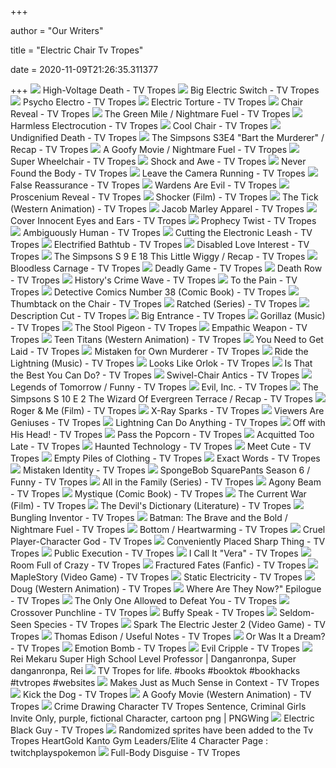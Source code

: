+++
        
author = "Our Writers"
        
title = "Electric Chair Tv Tropes"
        
date = 2020-11-09T21:26:35.311377
        
+++
[ ![](https://static.tvtropes.org/pmwiki/pub/images/frank_grimes_death.png)](https://static.tvtropes.org/pmwiki/pub/images/frank_grimes_death.png) High-Voltage Death - TV Tropes
[ ![](https://static.tvtropes.org/pmwiki/pub/images/GES_8804.png)](https://static.tvtropes.org/pmwiki/pub/images/GES_8804.png) Big Electric Switch - TV Tropes
[ ![](https://static.tvtropes.org/pmwiki/pub/images/rsz_1live_wire_001.png)](https://static.tvtropes.org/pmwiki/pub/images/rsz_1live_wire_001.png) Psycho Electro - TV Tropes
[ ![](https://static.tvtropes.org/pmwiki/pub/images/archer_electric_torture_2_3438.png)](https://static.tvtropes.org/pmwiki/pub/images/archer_electric_torture_2_3438.png) Electric Torture - TV Tropes
[ ![](https://static.tvtropes.org/pmwiki/pub/images/chair_swivel_3331.jpg)](https://static.tvtropes.org/pmwiki/pub/images/chair_swivel_3331.jpg) Chair Reveal - TV Tropes
[ ![](https://static.tvtropes.org/pmwiki/pub/images/eduard_delacroix_death.png)](https://static.tvtropes.org/pmwiki/pub/images/eduard_delacroix_death.png) The Green Mile / Nightmare Fuel - TV Tropes
[ ![](https://static.tvtropes.org/pmwiki/pub/images/harmless_950.jpg)](https://static.tvtropes.org/pmwiki/pub/images/harmless_950.jpg) Harmless Electrocution - TV Tropes
[ ![](https://static.tvtropes.org/pmwiki/pub/images/metron_chair_2.png)](https://static.tvtropes.org/pmwiki/pub/images/metron_chair_2.png) Cool Chair - TV Tropes
[ ![](https://static.tvtropes.org/pmwiki/pub/images/crop_disenchantment3.png)](https://static.tvtropes.org/pmwiki/pub/images/crop_disenchantment3.png) Undignified Death - TV Tropes
[ ![](https://static.tvtropes.org/pmwiki/pub/images/bart_the_murderer.gif)](https://static.tvtropes.org/pmwiki/pub/images/bart_the_murderer.gif) The Simpsons S3E4 "Bart the Murderer" / Recap - TV Tropes
[ ![](https://static.tvtropes.org/pmwiki/pub/images/600full_a_goofy_movie_screenshot.jpg)](https://static.tvtropes.org/pmwiki/pub/images/600full_a_goofy_movie_screenshot.jpg) A Goofy Movie / Nightmare Fuel - TV Tropes
[ ![](https://static.tvtropes.org/pmwiki/pub/images/superwheelchair_7163.jpg)](https://static.tvtropes.org/pmwiki/pub/images/superwheelchair_7163.jpg) Super Wheelchair - TV Tropes
[ ![](https://static.tvtropes.org/pmwiki/pub/images/gv1.png)](https://static.tvtropes.org/pmwiki/pub/images/gv1.png) Shock and Awe - TV Tropes
[ ![](https://static.tvtropes.org/pmwiki/pub/images/never_found_the_body_alt.png)](https://static.tvtropes.org/pmwiki/pub/images/never_found_the_body_alt.png) Never Found the Body - TV Tropes
[ ![](https://static.tvtropes.org/pmwiki/pub/images/ngeelevator.png)](https://static.tvtropes.org/pmwiki/pub/images/ngeelevator.png) Leave the Camera Running - TV Tropes
[ ![](https://static.tvtropes.org/pmwiki/pub/images/false_reassurance_oots_two_panel.png)](https://static.tvtropes.org/pmwiki/pub/images/false_reassurance_oots_two_panel.png) False Reassurance - TV Tropes
[ ![](https://static.tvtropes.org/pmwiki/pub/images/rsz_a986782d4a.png)](https://static.tvtropes.org/pmwiki/pub/images/rsz_a986782d4a.png) Wardens Are Evil - TV Tropes
[ ![](https://static.tvtropes.org/pmwiki/pub/images/monsters_inc_stage_reveal.png)](https://static.tvtropes.org/pmwiki/pub/images/monsters_inc_stage_reveal.png) Proscenium Reveal - TV Tropes
[ ![](https://static.tvtropes.org/pmwiki/pub/images/shockerz.jpg)](https://static.tvtropes.org/pmwiki/pub/images/shockerz.jpg) Shocker (Film) - TV Tropes
[ ![](https://static.tvtropes.org/pmwiki/pub/images/thetick.png)](https://static.tvtropes.org/pmwiki/pub/images/thetick.png) The Tick (Western Animation) - TV Tropes
[ ![](https://static.tvtropes.org/pmwiki/pub/images/banana_death.jpg)](https://static.tvtropes.org/pmwiki/pub/images/banana_death.jpg) Jacob Marley Apparel - TV Tropes
[ ![](https://static.tvtropes.org/pmwiki/pub/images/cover_innocent_eyes_and_ears.jpg)](https://static.tvtropes.org/pmwiki/pub/images/cover_innocent_eyes_and_ears.jpg) Cover Innocent Eyes and Ears - TV Tropes
[ ![](https://static.tvtropes.org/pmwiki/pub/images/20110918.png)](https://static.tvtropes.org/pmwiki/pub/images/20110918.png) Prophecy Twist - TV Tropes
[ ![](https://static.tvtropes.org/pmwiki/pub/images/zigzag_2.png)](https://static.tvtropes.org/pmwiki/pub/images/zigzag_2.png) Ambiguously Human - TV Tropes
[ ![](https://static.tvtropes.org/pmwiki/pub/images/PA-20050321h-leash.png)](https://static.tvtropes.org/pmwiki/pub/images/PA-20050321h-leash.png) Cutting the Electronic Leash - TV Tropes
[ ![](https://static.tvtropes.org/pmwiki/pub/images/hitman_toaster.jpg)](https://static.tvtropes.org/pmwiki/pub/images/hitman_toaster.jpg) Electrified Bathtub - TV Tropes
[ ![](https://static.tvtropes.org/pmwiki/pub/images/nightwing_and_oracle_6.png)](https://static.tvtropes.org/pmwiki/pub/images/nightwing_and_oracle_6.png) Disabled Love Interest - TV Tropes
[ ![](https://static.tvtropes.org/pmwiki/pub/images/this_little_wiggy_65.JPG)](https://static.tvtropes.org/pmwiki/pub/images/this_little_wiggy_65.JPG) The Simpsons S 9 E 18 This Little Wiggy / Recap - TV Tropes
[ ![](https://static.tvtropes.org/pmwiki/pub/images/scrapped_princess_pacifica_and_shannon1.png)](https://static.tvtropes.org/pmwiki/pub/images/scrapped_princess_pacifica_and_shannon1.png) Bloodless Carnage - TV Tropes
[ ![](https://static.tvtropes.org/pmwiki/pub/images/pop_team_epic_5.jpg)](https://static.tvtropes.org/pmwiki/pub/images/pop_team_epic_5.jpg) Deadly Game - TV Tropes
[ ![](https://static.tvtropes.org/pmwiki/pub/images/death_row_unit_holman_prison_in_atmore_alabama.jpg)](https://static.tvtropes.org/pmwiki/pub/images/death_row_unit_holman_prison_in_atmore_alabama.jpg) Death Row - TV Tropes
[ ![](https://static.tvtropes.org/pmwiki/pub/images/adventurecomics501.png)](https://static.tvtropes.org/pmwiki/pub/images/adventurecomics501.png) History's Crime Wave - TV Tropes
[ ![](https://static.tvtropes.org/pmwiki/pub/images/rsz_michonne_tortures_4.png)](https://static.tvtropes.org/pmwiki/pub/images/rsz_michonne_tortures_4.png) To the Pain - TV Tropes
[ ![](https://static.tvtropes.org/pmwiki/pub/images/a1e8cd9b61987ba63be0e50f65fa11d3_1.jpg)](https://static.tvtropes.org/pmwiki/pub/images/a1e8cd9b61987ba63be0e50f65fa11d3_1.jpg) Detective Comics Number 38 (Comic Book) - TV Tropes
[ ![](https://static.tvtropes.org/pmwiki/pub/images/thumbtack_on_chair_8253.png)](https://static.tvtropes.org/pmwiki/pub/images/thumbtack_on_chair_8253.png) Thumbtack on the Chair - TV Tropes
[ ![](https://static.tvtropes.org/pmwiki/pub/images/ratched_netflix_tv_series_preview_sarah_paulson_cynthia_nixon_sharon_stone_tom_lorenzo_site_2.jpg)](https://static.tvtropes.org/pmwiki/pub/images/ratched_netflix_tv_series_preview_sarah_paulson_cynthia_nixon_sharon_stone_tom_lorenzo_site_2.jpg) Ratched (Series) - TV Tropes
[ ![](https://static.tvtropes.org/pmwiki/pub/images/rsz_skinhorsedesccut_6339.png)](https://static.tvtropes.org/pmwiki/pub/images/rsz_skinhorsedesccut_6339.png) Description Cut - TV Tropes
[ ![](https://static.tvtropes.org/pmwiki/pub/images/big_entrance_1.png)](https://static.tvtropes.org/pmwiki/pub/images/big_entrance_1.png) Big Entrance - TV Tropes
[ ![](https://static.tvtropes.org/pmwiki/pub/images/song_machine.jpg)](https://static.tvtropes.org/pmwiki/pub/images/song_machine.jpg) Gorillaz (Music) - TV Tropes
[ ![](https://static.tvtropes.org/pmwiki/pub/images/stoolpigeon.jpg)](https://static.tvtropes.org/pmwiki/pub/images/stoolpigeon.jpg) The Stool Pigeon - TV Tropes
[ ![](https://static.tvtropes.org/pmwiki/pub/images/a6339feb_2647_43ad_a4fa_4c3bd9547945.jpeg)](https://static.tvtropes.org/pmwiki/pub/images/a6339feb_2647_43ad_a4fa_4c3bd9547945.jpeg) Empathic Weapon - TV Tropes
[ ![](https://static.tvtropes.org/pmwiki/pub/images/teentitanstv.png)](https://static.tvtropes.org/pmwiki/pub/images/teentitanstv.png) Teen Titans (Western Animation) - TV Tropes
[ ![](https://static.tvtropes.org/pmwiki/pub/images/needs_to_get_laid_2.png)](https://static.tvtropes.org/pmwiki/pub/images/needs_to_get_laid_2.png) You Need to Get Laid - TV Tropes
[ ![](https://static.tvtropes.org/pmwiki/pub/images/clark_kents_murderer.png)](https://static.tvtropes.org/pmwiki/pub/images/clark_kents_murderer.png) Mistaken for Own Murderer - TV Tropes
[ ![](https://static.tvtropes.org/pmwiki/pub/images/537135032_cover_ridethelightning_lg_answer_2_xlarge_8943.png)](https://static.tvtropes.org/pmwiki/pub/images/537135032_cover_ridethelightning_lg_answer_2_xlarge_8943.png) Ride the Lightning (Music) - TV Tropes
[ ![](https://static.tvtropes.org/pmwiki/pub/images/orlokians_5.png)](https://static.tvtropes.org/pmwiki/pub/images/orlokians_5.png) Looks Like Orlok - TV Tropes
[ ![](https://static.tvtropes.org/pmwiki/pub/images/best_you_can_do.jpg)](https://static.tvtropes.org/pmwiki/pub/images/best_you_can_do.jpg) Is That the Best You Can Do? - TV Tropes
[ ![](https://static.tvtropes.org/pmwiki/pub/images/rsz_mu_2423.jpg)](https://static.tvtropes.org/pmwiki/pub/images/rsz_mu_2423.jpg) Swivel-Chair Antics - TV Tropes
[ ![](https://static.tvtropes.org/pmwiki/pub/images/jenga.jpg)](https://static.tvtropes.org/pmwiki/pub/images/jenga.jpg) Legends of Tomorrow / Funny - TV Tropes
[ ![](https://static.tvtropes.org/pmwiki/pub/images/rsz_dei_blimp_3315.png)](https://static.tvtropes.org/pmwiki/pub/images/rsz_dei_blimp_3315.png) Evil, Inc. - TV Tropes
[ ![](https://static.tvtropes.org/pmwiki/pub/images/homer_edision.gif)](https://static.tvtropes.org/pmwiki/pub/images/homer_edision.gif) The Simpsons S 10 E 2 The Wizard Of Evergreen Terrace / Recap - TV Tropes
[ ![](https://static.tvtropes.org/pmwiki/pub/images/54d45b503e98a___screenshot2014_12_16at32139pm.png)](https://static.tvtropes.org/pmwiki/pub/images/54d45b503e98a___screenshot2014_12_16at32139pm.png) Roger & Me (Film) - TV Tropes
[ ![](https://static.tvtropes.org/pmwiki/pub/images/x-ray-sparks_street-fighter-2_03_2061.png)](https://static.tvtropes.org/pmwiki/pub/images/x-ray-sparks_street-fighter-2_03_2061.png) X-Ray Sparks - TV Tropes
[ ![](https://static.tvtropes.org/pmwiki/pub/images/telltale_9577.jpg)](https://static.tvtropes.org/pmwiki/pub/images/telltale_9577.jpg) Viewers Are Geniuses - TV Tropes
[ ![](https://static.tvtropes.org/pmwiki/pub/images/rsz_1lightning_can_do_anything_2384.jpg)](https://static.tvtropes.org/pmwiki/pub/images/rsz_1lightning_can_do_anything_2384.jpg) Lightning Can Do Anything - TV Tropes
[ ![](https://static.tvtropes.org/pmwiki/pub/images/2012_10_24_level6_41_b5c8d0e8.png)](https://static.tvtropes.org/pmwiki/pub/images/2012_10_24_level6_41_b5c8d0e8.png) Off with His Head! - TV Tropes
[ ![](https://static.tvtropes.org/pmwiki/pub/images/sluggy.png)](https://static.tvtropes.org/pmwiki/pub/images/sluggy.png) Pass the Popcorn - TV Tropes
[ ![](https://static.tvtropes.org/pmwiki/pub/images/george_johnson_small.jpg)](https://static.tvtropes.org/pmwiki/pub/images/george_johnson_small.jpg) Acquitted Too Late - TV Tropes
[ ![](https://static.tvtropes.org/pmwiki/pub/images/poltergeist_hand.png)](https://static.tvtropes.org/pmwiki/pub/images/poltergeist_hand.png) Haunted Technology - TV Tropes
[ ![](https://static.tvtropes.org/pmwiki/pub/images/crashintohello.png)](https://static.tvtropes.org/pmwiki/pub/images/crashintohello.png) Meet Cute - TV Tropes
[ ![](https://static.tvtropes.org/pmwiki/pub/images/dbz_empty_clothes.png)](https://static.tvtropes.org/pmwiki/pub/images/dbz_empty_clothes.png) Empty Piles of Clothing - TV Tropes
[ ![](https://static.tvtropes.org/pmwiki/pub/images/garfield_exactwords_1980_08_14c.jpg)](https://static.tvtropes.org/pmwiki/pub/images/garfield_exactwords_1980_08_14c.jpg) Exact Words - TV Tropes
[ ![](https://static.tvtropes.org/pmwiki/pub/images/rsz_bearrun.png)](https://static.tvtropes.org/pmwiki/pub/images/rsz_bearrun.png) Mistaken Identity - TV Tropes
[ ![](https://static.tvtropes.org/pmwiki/pub/images/119a_gullible_pants_564.jpg)](https://static.tvtropes.org/pmwiki/pub/images/119a_gullible_pants_564.jpg) SpongeBob SquarePants Season 6 / Funny - TV Tropes
[ ![](https://mediaproxy.tvtropes.org/width/350/https://static.tvtropes.org/pmwiki/pub/images/all_in_the_family.jpg)](https://mediaproxy.tvtropes.org/width/350/https://static.tvtropes.org/pmwiki/pub/images/all_in_the_family.jpg) All in the Family (Series) - TV Tropes
[ ![](https://mediaproxy.tvtropes.org/width/350/https://static.tvtropes.org/pmwiki/pub/images/Emperor_Bzzt_5666.jpg)](https://mediaproxy.tvtropes.org/width/350/https://static.tvtropes.org/pmwiki/pub/images/Emperor_Bzzt_5666.jpg) Agony Beam - TV Tropes
[ ![](https://static.tvtropes.org/pmwiki/pub/images/x_men_black___mystique_vol_1_1_textless_1.jpg)](https://static.tvtropes.org/pmwiki/pub/images/x_men_black___mystique_vol_1_1_textless_1.jpg) Mystique (Comic Book) - TV Tropes
[ ![](https://static.tvtropes.org/pmwiki/pub/images/thecurrentwar.jpg)](https://static.tvtropes.org/pmwiki/pub/images/thecurrentwar.jpg) The Current War (Film) - TV Tropes
[ ![](https://static.tvtropes.org/pmwiki/pub/images/the_devils_dictionary.jpg)](https://static.tvtropes.org/pmwiki/pub/images/the_devils_dictionary.jpg) The Devil's Dictionary (Literature) - TV Tropes
[ ![](https://static.tvtropes.org/pmwiki/pub/images/professor_agasa.jpg)](https://static.tvtropes.org/pmwiki/pub/images/professor_agasa.jpg) Bungling Inventor - TV Tropes
[ ![](https://static.tvtropes.org/pmwiki/pub/images/death_of_batman1.JPG)](https://static.tvtropes.org/pmwiki/pub/images/death_of_batman1.JPG) Batman: The Brave and the Bold / Nightmare Fuel - TV Tropes
[ ![](https://static.tvtropes.org/pmwiki/pub/images/unofficial_blue_plaque_to_rik_mayall_taken_in_hammersmith_london_june_2014.jpg)](https://static.tvtropes.org/pmwiki/pub/images/unofficial_blue_plaque_to_rik_mayall_taken_in_hammersmith_london_june_2014.jpg) Bottom / Heartwarming - TV Tropes
[ ![](https://static.tvtropes.org/pmwiki/pub/images/Leo_is_a_monster_6108.jpg)](https://static.tvtropes.org/pmwiki/pub/images/Leo_is_a_monster_6108.jpg) Cruel Player-Character God - TV Tropes
[ ![](https://static.tvtropes.org/pmwiki/pub/images/yet_another_suggestion_3.jpg)](https://static.tvtropes.org/pmwiki/pub/images/yet_another_suggestion_3.jpg) Conveniently Placed Sharp Thing - TV Tropes
[ ![](https://static.tvtropes.org/pmwiki/pub/images/hanging_4242.jpg)](https://static.tvtropes.org/pmwiki/pub/images/hanging_4242.jpg) Public Execution - TV Tropes
[ ![](https://static.tvtropes.org/pmwiki/pub/images/bessie_4.jpg)](https://static.tvtropes.org/pmwiki/pub/images/bessie_4.jpg) I Call It "Vera" - TV Tropes
[ ![](https://static.tvtropes.org/pmwiki/pub/images/MGDMT_RfoC_8268.jpg)](https://static.tvtropes.org/pmwiki/pub/images/MGDMT_RfoC_8268.jpg) Room Full of Crazy - TV Tropes
[ ![](https://static.tvtropes.org/pmwiki/pub/images/fr_cover_art_tv_tropes_2.png)](https://static.tvtropes.org/pmwiki/pub/images/fr_cover_art_tv_tropes_2.png) Fractured Fates (Fanfic) - TV Tropes
[ ![](https://static.tvtropes.org/pmwiki/pub/images/rsz_share_tw.png)](https://static.tvtropes.org/pmwiki/pub/images/rsz_share_tw.png) MapleStory (Video Game) - TV Tropes
[ ![](https://static.tvtropes.org/pmwiki/pub/images/garfield_static_electricity_3.png)](https://static.tvtropes.org/pmwiki/pub/images/garfield_static_electricity_3.png) Static Electricity - TV Tropes
[ ![](https://static.tvtropes.org/pmwiki/pub/images/rsz_doug.png)](https://static.tvtropes.org/pmwiki/pub/images/rsz_doug.png) Doug (Western Animation) - TV Tropes
[ ![](https://static.tvtropes.org/pmwiki/pub/images/capture_97.jpg)](https://static.tvtropes.org/pmwiki/pub/images/capture_97.jpg) Where Are They Now?" Epilogue - TV Tropes
[ ![](https://static.tvtropes.org/pmwiki/pub/images/garfield_3.png)](https://static.tvtropes.org/pmwiki/pub/images/garfield_3.png) The Only One Allowed to Defeat You - TV Tropes
[ ![](https://static.tvtropes.org/pmwiki/pub/images/daffy_duck_mortal_kombat.png)](https://static.tvtropes.org/pmwiki/pub/images/daffy_duck_mortal_kombat.png) Crossover Punchline - TV Tropes
[ ![](https://static.tvtropes.org/pmwiki/pub/images/untitled_30_4.png)](https://static.tvtropes.org/pmwiki/pub/images/untitled_30_4.png) Buffy Speak - TV Tropes
[ ![](https://static.tvtropes.org/pmwiki/pub/images/octoexpansion_species.png)](https://static.tvtropes.org/pmwiki/pub/images/octoexpansion_species.png) Seldom-Seen Species - TV Tropes
[ ![](https://static.tvtropes.org/pmwiki/pub/images/spark2coverart.jpg)](https://static.tvtropes.org/pmwiki/pub/images/spark2coverart.jpg) Spark The Electric Jester 2 (Video Game) - TV Tropes
[ ![](https://static.tvtropes.org/pmwiki/pub/images/thomas_edison_4478.jpg)](https://static.tvtropes.org/pmwiki/pub/images/thomas_edison_4478.jpg) Thomas Edison / Useful Notes - TV Tropes
[ ![](https://static.tvtropes.org/pmwiki/pub/images/or_was_it_a_sinfest_5.png)](https://static.tvtropes.org/pmwiki/pub/images/or_was_it_a_sinfest_5.png) Or Was It a Dream? - TV Tropes
[ ![](https://static.tvtropes.org/pmwiki/pub/images/emotionbomb_stevenuniverse_blue_diamond.jpeg)](https://static.tvtropes.org/pmwiki/pub/images/emotionbomb_stevenuniverse_blue_diamond.jpeg) Emotion Bomb - TV Tropes
[ ![](https://static.tvtropes.org/pmwiki/pub/images/ozwell2.png)](https://static.tvtropes.org/pmwiki/pub/images/ozwell2.png) Evil Cripple - TV Tropes
[ ![](https://i.pinimg.com/736x/05/de/73/05de73dea66991f9fb41d89961e20efb.jpg)](https://i.pinimg.com/736x/05/de/73/05de73dea66991f9fb41d89961e20efb.jpg) Rei Mekaru Super High School Level Professor | Danganronpa, Super  danganronpa, Rei
[ ![](https://www.tiktok.com/api/img/?itemId=6857274726201527557&location=0)](https://www.tiktok.com/api/img/?itemId=6857274726201527557&location=0) TV Tropes for life. #books #booktok #bookhacks #tvtropes #websites
[ ![](https://static.tvtropes.org/pmwiki/pub/images/Context_8864.png)](https://static.tvtropes.org/pmwiki/pub/images/Context_8864.png) Makes Just as Much Sense in Context - TV Tropes
[ ![](https://static.tvtropes.org/pmwiki/pub/images/cobra_commander_kicks_a_puppy.png)](https://static.tvtropes.org/pmwiki/pub/images/cobra_commander_kicks_a_puppy.png) Kick the Dog - TV Tropes
[ ![](https://static.tvtropes.org/pmwiki/pub/images/p16652_p_v8_ah.jpg)](https://static.tvtropes.org/pmwiki/pub/images/p16652_p_v8_ah.jpg) A Goofy Movie (Western Animation) - TV Tropes
[ ![](https://w7.pngwing.com/pngs/912/881/png-transparent-crime-drawing-character-tv-tropes-sentence-criminal-girls-invite-only-purple-fictional-character-cartoon-thumbnail.png)](https://w7.pngwing.com/pngs/912/881/png-transparent-crime-drawing-character-tv-tropes-sentence-criminal-girls-invite-only-purple-fictional-character-cartoon-thumbnail.png) Crime Drawing Character TV Tropes Sentence, Criminal Girls Invite Only,  purple, fictional Character, cartoon png | PNGWing
[ ![](https://static.tvtropes.org/pmwiki/pub/images/rsz_1345901_black_lightning.png)](https://static.tvtropes.org/pmwiki/pub/images/rsz_1345901_black_lightning.png) Electric Black Guy - TV Tropes
[ ![](http://i.imgur.com/NTN85OK.png)](http://i.imgur.com/NTN85OK.png) Randomized sprites have been added to the Tv Tropes HeartGold Kanto Gym  Leaders/Elite 4 Character Page : twitchplayspokemon
[ ![](https://static.tvtropes.org/pmwiki/pub/images/5y54y4yu.png)](https://static.tvtropes.org/pmwiki/pub/images/5y54y4yu.png) Full-Body Disguise - TV Tropes
